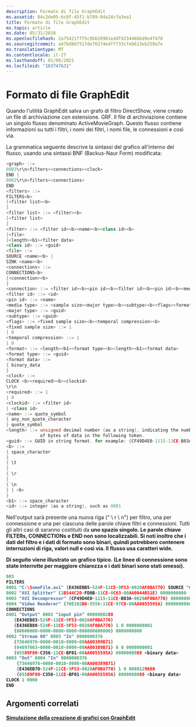 ```yaml
---
description: Formato di file GraphEdit
ms.assetid: 84c2de05-6c8f-45f1-b789-04a24cfa3ea1
title: Formato di file GraphEdit
ms.topic: article
ms.date: 05/31/2018
ms.openlocfilehash: 2a75421ff75c9bb26901eddf423448bbd9e4f478
ms.sourcegitcommit: a47bd86f517de76374e4fff33cfeb613eb259a7e
ms.translationtype: MT
ms.contentlocale: it-IT
ms.lasthandoff: 01/06/2021
ms.locfileid: "103747631"
---
```

# <a name="graphedit-file-format"></a>Formato di file GraphEdit

Quando l'utilità GraphEdit salva un grafo di filtro DirectShow, viene creato un file di archiviazione con estensione. GRF. Il file di archiviazione contiene un singolo flusso denominato ActiveMovieGraph. Questo flusso contiene informazioni su tutti i filtri, i nomi dei filtri, i nomi file, le connessioni e così via.

La grammatica seguente descrive la sintassi del grafico all'interno del flusso, usando una sintassi BNF (Backus-Naur Form) modificata:


```C++
<graph> ::= 
0003\r\n<filters><connections><clock>
END | 
0002\r\n<filters><connections>
END
<filters> ::= 
FILTERS<b> 
[<filter list><b>
]
<filter list> ::= <filter><b> 
[<filter list>
]
<filter> ::= <filter id><b><name><b><class id><b>
[<file>
]<length><b1><filter data>
<class id> ::= <guid>
<file> ::= 
SOURCE <name><b> | 
SINK <name><b>
<connections> ::= 
CONNECTIONS<b> 
{<connection><b>
}
<connection> ::= <filter id><b><pin id><b><filter id><b><pin id><b><media type>
<filter id> ::= <id>
<pin id> ::= <name>
<media type> ::= <sample size><major type><b><subtype><b><flags><format>
<major type> ::= <guid>
<subtype> ::= <guid>
<flags> ::= <fixed sample size><b><temporal compression><b>
<fixed sample size> ::= 1 
| 0
<temporal compression> ::= 1 
| 0
<format> ::= <length><b1><format type><b><length><b1><format data>
<format type> ::= <guid>
<format data> ::= 
{ binary_data 
}
<clock> ::= 
CLOCK <b><required><b><clockid>
\r\n
<required> ::= 1 
| 0
<clockid> ::= <filter id> 
| <class id>
<name> ::= quote_symbol 
{ any_non_quote_character 
} quote_symbol
<length> ::= unsigned decimal number (as a string), indicating the number 
             of bytes of data in the following token.
<guid> ::= GUID in string format. for example: {CF49D4E0-1115-11CE-B03A-0020AF0BA770}
<b> ::= 
{ space_character 
} 
{ \t 
} 
{ \r 
} 
{ \n 
} { <b> 
}
<b1> ::= space_character
<id> ::= integer (as a string), such as 0001
```



Nell'output sarà presente una nuova riga (" \\ r \\ n") per filtro, una per connessione e una per ciascuna delle parole chiave filtri e connessioni. Tutti gli altri casi di saranno costituiti da <b> uno spazio singolo. Le parole chiave FILTERs, CONNECTIONs e END non sono localizzabili. Si noti inoltre che i dati del filtro e i dati di formato sono binari, quindi potrebbero contenere interruzioni di riga, valori null e così via. Il flusso usa caratteri wide.

Di seguito viene illustrato un grafico tipico. (Le linee di connessione sono state interrotte per maggiore chiarezza e i dati binari sono stati omessi).


```C++
003
FILTERS
0001 "C:\SomeFile.avi" {E436EBB5-524F-11CE-9F53-0020AF0BA770} SOURCE "C:\SomeFile.avi" 0000000000 
0002 "AVI Splitter" {1B544C20-FD0B-11CE-8C63-00AA0044B51E} 0000000000 
0003 "AVI Decompressor" {CF49D4E0-1115-11CE-B03A-0020AF0BA770} 0000000000
0004 "Video Renderer" {70E102B0-5556-11CE-97C0-00AA0055595A} 0000000000
CONNECTIONS
0001 "Output" 0002 "input pin" 0000000288 
   {E436EB83-524F-11CE-9F53-0020AF0BA770} 
   {E436EB88-524F-11CE-9F53-0020AF0BA770} 1 0 0000000001 
   {00000000-0000-0000-0000-000000000000} 0000000000  
0002 "Stream 00" 0003 "In" 0000000376 
   {73646976-0000-0010-8000-00AA00389B71} 
   {64697663-0000-0010-8000-00AA00389B71} 0 0 0000000001 
   {05589F80-C356-11CE-BF01-00AA0055595A} 0000000088 <binary data>
0003 "Out" 0004 "In" 0000000376 
    {73646976-0000-0010-8000-00AA00389B71} 
    {E436EB7D-524F-11CE-9F53-0020AF0BA770} 1 0 0000129600 
    {05589F80-C356-11CE-BF01-00AA0055595A} 0000000088 <binary data> 
CLOCK 1 0000
END
```



## <a name="related-topics"></a>Argomenti correlati

<dl> <dt>

[Simulazione della creazione di grafici con GraphEdit](simulating-graph-building-with-graphedit.md)
</dt> </dl>

 

 



